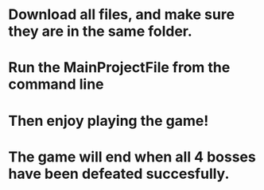 # Download all files, and make sure they are in the same folder.
# Run the MainProjectFile from the command line
# Then enjoy playing the game!
# The game will end when all 4 bosses have been defeated succesfully.

